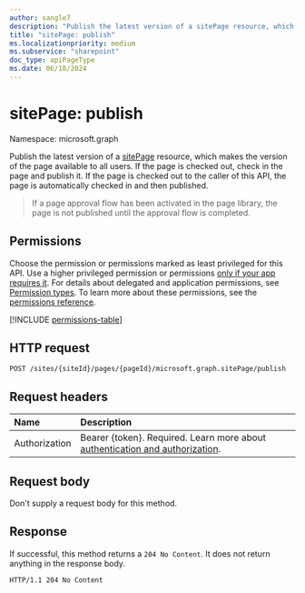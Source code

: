 ```yaml
---
author: sangle7
description: "Publish the latest version of a sitePage resource, which makes the version of the page available to all users."
title: "sitePage: publish"
ms.localizationpriority: medium
ms.subservice: "sharepoint"
doc_type: apiPageType
ms.date: 06/10/2024
---
```

# sitePage: publish

Namespace: microsoft.graph

Publish the latest version of a [sitePage][] resource, which makes the version of the page available to all users. If the page is checked out, check in the page and publish it. If the page is checked out to the caller of this API, the page is automatically checked in and then published.

> If a page approval flow has been activated in the page library, the page is not published until the approval flow is completed.

[sitePage]: ../resources/sitepage.md

## Permissions

Choose the permission or permissions marked as least privileged for this API. Use a higher privileged permission or permissions [only if your app requires it](/graph/permissions-overview#best-practices-for-using-microsoft-graph-permissions). For details about delegated and application permissions, see [Permission types](/graph/permissions-overview#permission-types). To learn more about these permissions, see the [permissions reference](/graph/permissions-reference).

<!-- { "blockType": "permissions", "name": "sitepage_publish" } -->
[!INCLUDE [permissions-table](../includes/permissions/sitepage-publish-permissions.md)]

## HTTP request

<!-- { "blockType": "ignored" } -->

```http
POST /sites/{siteId}/pages/{pageId}/microsoft.graph.sitePage/publish
```

## Request headers
|Name|Description|
|:---|:---|
|Authorization|Bearer {token}. Required. Learn more about [authentication and authorization](/graph/auth/auth-concepts).|

## Request body

Don't supply a request body for this method.

## Response

If successful, this method returns a `204 No Content`. It does not return anything in the response body.

<!-- { "blockType": "response" } -->

```http
HTTP/1.1 204 No Content
```


<!--
{
  "type": "#page.annotation",
  "description": "Publish a page.",
  "keywords": "publish page",
  "section": "documentation",
  "tocPath": "Pages/Publish",
  "suppressions": []
}
-->


